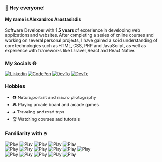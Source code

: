 ### 👋 Hey everyone!

#### My name is Alexandros Anastasiadis
Software Developer with **1.5 years** of experience in developing web applications and websites. After completing a series of online courses and working on several personal projects, I have gained a solid understanding of core technologies such as HTML, CSS, PHP and JavaScript, as well as experience with frameworks like Laravel, React and React Native.
 
 
 ### My Socials 🌐

[![Linkedin](https://img.shields.io/badge/LinkedIn-505968?logo=linkedin&logoColor=fff&style=flat)](https://linkedin.com/in/anastasagr) [![CodePen](https://img.shields.io/badge/CodePen-505968?logo=codepen&logoColor=fff&style=flat)](https://codepen.io/anastasagr) [![DevTo](https://img.shields.io/badge/DEV-505968?logo=dev.to&logoColor=fff&style=flat)](https://dev.to/anastasagr) [![DevTo](https://img.shields.io/badge/Whatsapp-505968?logo=whatsapp&logoColor=fff&style=flat)](	https://wa.me/306980004893)

### Hobbies 
- 📷 Nature,portrait and macro photography
- 🎮 Playing arcade board and arcade games
- ✈️ Traveling and road trips
- 🏆 Watching courses and tutorials


### Familiarity with 🔥
![Play](https://img.shields.io/badge/TypeScript-505968?logo=typescript&logoColor=fff&style=flat)
![Play](https://img.shields.io/badge/React.js-505968?logo=react&logoColor=fff&style=flat)
![Play](https://img.shields.io/badge/Less-505968?logo=less&logoColor=fff&style=flat)
![Play](https://img.shields.io/badge/Alpine.js-505968?logo=alpine.js&logoColor=fff&style=flat)
![Play](https://img.shields.io/badge/Tailwind-505968?logo=tailwindcss&logoColor=fff&style=flat)<br/>
![Play](https://img.shields.io/badge/Lua-505968?logo=lua&logoColor=fff&style=flat)
![Play](https://img.shields.io/badge/MySQL-505968?logo=mysql&logoColor=fff&style=flat)
![Play](https://img.shields.io/badge/Socket.io-505968?logo=socket.io&logoColor=fff&style=flat)
![Play](https://img.shields.io/badge/PHP-505968?logo=php&logoColor=fff&style=flat)
![Play](https://img.shields.io/badge/Docker-505968?logo=docker&logoColor=fff&style=flat)
![Play](https://img.shields.io/badge/Git-505968?logo=git&logoColor=fff&style=flat)<br/>
![Play](https://img.shields.io/badge/WordPress-505968?logo=wordpress&logoColor=fff&style=flat)
![Play](https://img.shields.io/badge/Apache2-505968?logo=apache&logoColor=fff&style=flat)
![Play](https://img.shields.io/badge/Linux-505968?logo=linux&logoColor=fff&style=flat)
![Play](https://img.shields.io/badge/Markdown-505968?logo=markdown&logoColor=fff&style=flat)
![Play](https://img.shields.io/badge/Astro-505968?logo=astro&logoColor=fff&style=flat)
